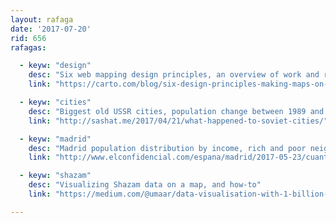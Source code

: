 ```yaml
---
layout: rafaga
date: '2017-07-20'
rid: 656
rafagas:

  - keyw: "design"
    desc: "Six web mapping design principles, an overview of work and research by Mamata Akella"
    link: "https://carto.com/blog/six-design-principles-making-maps-on-the-web"

  - keyw: "cities"
    desc: "Biggest old USSR cities, population change between 1989 and 2016"
    link: "http://sashat.me/2017/04/21/what-happened-to-soviet-cities/"

  - keyw: "madrid"
    desc: "Madrid population distribution by income, rich and poor neighborhoods"
    link: "http://www.elconfidencial.com/espana/madrid/2017-05-23/cuanto-gana-vecino-madrid-renta-barrio-distrito_1382165/"

  - keyw: "shazam"
    desc: "Visualizing Shazam data on a map, and how-to"
    link: "https://medium.com/@umaar/data-visualisation-with-1-billion-shazam-music-recognitions-90728df3a8c9"

---
```







